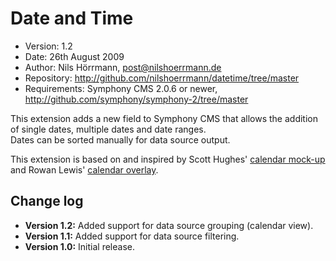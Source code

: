 # Date and Time

- Version: 1.2
- Date: 26th August 2009
- Author: Nils Hörrmann, post@nilshoerrmann.de
- Repository: <http://github.com/nilshoerrmann/datetime/tree/master>
- Requirements: Symphony CMS 2.0.6 or newer, <http://github.com/symphony/symphony-2/tree/master>

This extension adds a new field to Symphony CMS that allows the addition of single dates, multiple dates and date ranges.  
Dates can be sorted manually for data source output.

This extension is based on and inspired by Scott Hughes' [calendar mock-up](http://symphony-cms.com/community/discussions/103/) and Rowan Lewis' [calendar overlay](http://github.com/rowan-lewis/calendaroverlay/).

## Change log

- **Version 1.2:** Added support for data source grouping (calendar view).
- **Version 1.1:** Added support for data source filtering.
- **Version 1.0:** Initial release.
